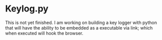 # Keylog.py
This is not yet finished. I am working on building a key logger with python that will have the ability to be embedded as a executable via link; which when executed will hook the browser.
